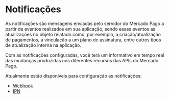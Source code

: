 # Notificações

As notificações são mensagens enviadas pelo servidor do Mercado Pago a partir de eventos realizados em sua aplicação, sendo esses eventos as atualizações no objeto relatado como, por exemplo, a criação/atualização de pagamentos, a vinculação a um plano de assinatura, entre outros tipos de atualização interna na aplicação.

Com as notificações configuradas, você terá um informativo em tempo real das mudanças produzidas nos diferentes recursos das APIs do Mercado Pago.
 
Atualmente estão disponíveis para configuração as notificações:

* [Webhook](https://www.mercadopago[FAKER][URL][DOMAIN]/developers/pt/guides/notifications/webhooks)
* [IPN](https://www.mercadopago[FAKER][URL][DOMAIN]/developers/pt/guides/notifications/ipn)